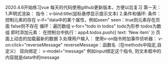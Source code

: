2020.4.6开始练习vue
    每天的代码使用github更新版本，方便以后复习
    第一天：
    1.声明式渲染：
        指令：v-bind:title(鼠标悬停显示提示文本)
    2.条件和循环:
        条件：控制元素的存在
            v-if="data中的某个属性，例如seen"
                seen：true则元素存在页面
                    false则不存在
        循环：遍历数组
            v-for="todo in todos"
                todo为形参 
                todos为数组
        即时添加元素：
            在控制台中执行：app4.todos.push({ text: 'New item' })
                页面上动态的加载最新的数据
    3.处理用户输入：
        使用v-on指令附加事件侦听器：
            v-on:click="reverseMessage"
                reverseMessage：函数名（在methods中指定,自定义）
        双向绑定：
            v-model="message"
                例如input绑定这个指令, 则文本框中的内容就是data中的message